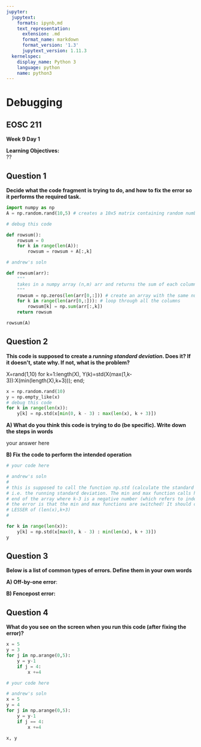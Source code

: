 ```yaml
---
jupyter:
  jupytext:
    formats: ipynb,md
    text_representation:
      extension: .md
      format_name: markdown
      format_version: '1.3'
      jupytext_version: 1.11.3
  kernelspec:
    display_name: Python 3
    language: python
    name: python3
---
```


# Debugging

## EOSC 211

**Week 9 Day 1**

**Learning Objectives:**  
??


## Question 1

**Decide what the code fragment is trying to do, and how to fix the error so it performs the required task.**

```python
import numpy as np
A = np.random.rand(10,5) # creates a 10x5 matrix containing random numbers

# debug this code

def rowsum():
    rowsum = 0
    for k in range(len(A)):
        rowsum = rowsum + A[:,k]
```

```python
# andrew's soln

def rowsum(arr):
    """
    takes in a numpy array (n,m) arr and returns the sum of each column of the array (m,)
    """
    rowsum = np.zeros(len(arr[0,:])) # create an array with the same number of columns as arr
    for k in range(len(arr[0,:])): # loop through all the columns
        rowsum[k] = np.sum(arr[:,k])
    return rowsum

rowsum(A)
```

## Question 2

**This code is supposed to create a *running standard deviation*. Does it? If it doesn't, state why. If not, what is the problem?**

X=rand(1,10)
for k=1:length(X),
  Y(k)=std(X(max(1,k-3)):X(min(length(X),k+3)));
end;


```python
x = np.random.rand(10)
y = np.empty_like(x)
# debug this code
for k in range(len(x)):
    y[k] = np.std(x[min(0, k - 3) : max(len(x), k + 3)])
```

**A) What do you think this code is trying to do (be specific). Write down the steps in words**


your answer here


**B) Fix the code to perform the intended operation**

```python
# your code here
```

```python
# andrew's soln
#
# this is supposed to call the function np.std (calculate the standard deviation) for x[k-3:k+3],
# i.e. the running standard deviation. The min and max function calls handle the cases at the beginning and 
# end of the array where k-3 is a negative number (which refers to indexes from the end of the array). 
# the error is that the min and max functions are switched! It should call the GREATER of (0,k-3) and the
# LESSER of (len(x),k+3)
#

for k in range(len(x)):
    y[k] = np.std(x[max(0, k - 3) : min(len(x), k + 3)])
y
```

## Question 3

**Below is a list of common types of errors. Define them in your own words**


**A) Off-by-one error**:


**B) Fencepost error:**


## Question 4

**What do you see on the screen when you run this code (after fixing the error)?**


```python
x = 5
y = 3
for j in np.arange(0,5):
    y = y-1
    if j = 4:
        x +=4
```

```python
# your code here
```

```python
# andrew's soln
x = 5
y = 4
for j in np.arange(0,5):
    y = y-1
    if j == 4:
        x +=4
        
x, y
```
